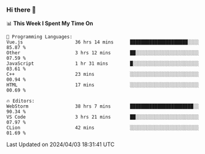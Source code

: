 ### Hi there 👋

<!--
**asdf12303116/asdf12303116** is a ✨ _special_ ✨ repository because its `README.md` (this file) appears on your GitHub profile.

Here are some ideas to get you started:

- 🔭 I’m currently working on ...
- 🌱 I’m currently learning ...
- 👯 I’m looking to collaborate on ...
- 🤔 I’m looking for help with ...
- 💬 Ask me about ...
- 📫 How to reach me: ...
- 😄 Pronouns: ...
- ⚡ Fun fact: ...
-->

<!--START_SECTION:waka-->
📊 **This Week I Spent My Time On** 

```text
💬 Programming Languages: 
Vue.js                   36 hrs 14 mins      █████████████████████░░░░   85.87 % 
Other                    3 hrs 12 mins       ██░░░░░░░░░░░░░░░░░░░░░░░   07.59 % 
JavaScript               1 hr 31 mins        █░░░░░░░░░░░░░░░░░░░░░░░░   03.61 % 
C++                      23 mins             ░░░░░░░░░░░░░░░░░░░░░░░░░   00.94 % 
HTML                     17 mins             ░░░░░░░░░░░░░░░░░░░░░░░░░   00.69 % 

🔥 Editors: 
WebStorm                 38 hrs 7 mins       ███████████████████████░░   90.34 % 
VS Code                  3 hrs 21 mins       ██░░░░░░░░░░░░░░░░░░░░░░░   07.97 % 
CLion                    42 mins             ░░░░░░░░░░░░░░░░░░░░░░░░░   01.69 % 
```


 Last Updated on 2024/04/03 18:31:41 UTC
<!--END_SECTION:waka-->
